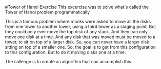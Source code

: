 #Tower of Hanoi Exercise
This excercise was to solve what's called the Tower of Hanoi problem programmatically 

This is a famous problem where monks were asked to move all the disks from one tower to another tower, using a third tower as a staging point. But they could only ever move the top disk of any stack. And they can only move one disk at a time. And any disk that was moved must be moved to a tower, to sit on top of a larger disk. So, you can never have a larger disk sitting on top of a smaller one. So, the goal is to get from this configuration to this configuration. But to do it moving disks one at a time. 

The callenge is to create an algorithm that can accomplish this